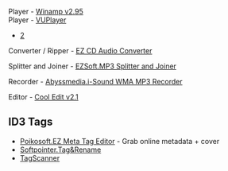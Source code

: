 Player - [Winamp v2.95](http://www.oldversion.com/windows/winamp-2-95)  
Player - [VUPlayer](http://www.vuplayer.com/)  
* [2](https://github.com/jfchapman/VUPlayer)  

Converter / Ripper - [EZ CD Audio Converter](https://www.poikosoft.com/music-converter)  

Splitter and Joiner - [EZSoft.MP3 Splitter and Joiner](http://www.ezsoftmagic.com/mp3splitter_joiner.htm)  

Recorder - [Abyssmedia.i-Sound WMA MP3 Recorder](https://www.abyssmedia.com/mp3recorder/)  

Editor - [Cool Edit v2.1](https://www.filehorse.com/download-cool-edit-pro/)  

## ID3 Tags

* [Poikosoft.EZ Meta Tag Editor](https://www.poikosoft.com/metadata-editor) - Grab online metadata + cover  
* [Softpointer.Tag&Rename](http://www.softpointer.com/tr.htm)  
* [TagScanner](https://www.xdlab.ru/en/)  